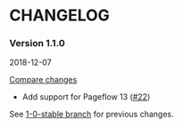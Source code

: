 # CHANGELOG

### Version 1.1.0

2018-12-07

[Compare changes](https://github.com/codevise/pageflow-before-after/compare/1-0-stable...v1.1.0)

- Add support for Pageflow 13
  ([#22](https://github.com/codevise/pageflow-before-after/pull/22))

See
[1-0-stable branch](https://github.com/codevise/pageflow-before-after/blob/1-0-stable/CHANGELOG.md)
for previous changes.
